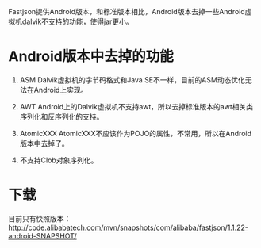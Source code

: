 Fastjson提供Android版本，和标准版本相比，Android版本去掉一些Android虚拟机dalvik不支持的功能，使得jar更小。

# Android版本中去掉的功能
1. ASM 
Dalvik虚拟机的字节码格式和Java SE不一样，目前的ASM动态优化无法在Android上实现。

2. AWT
Android上的Dalvik虚拟机不支持awt，所以去掉标准版本的awt相关类序列化和反序列化的支持。

3. AtomicXXX
AtomicXXX不应该作为POJO的属性，不常用，所以在Android版本中去掉了。

4. 不支持Clob对象序列化。

# 下载
目前只有快照版本：
http://code.alibabatech.com/mvn/snapshots/com/alibaba/fastjson/1.1.22-android-SNAPSHOT/